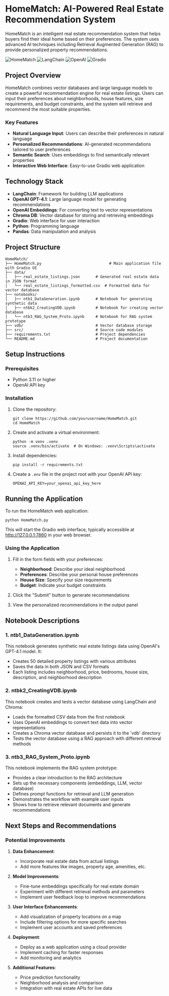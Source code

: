 # HomeMatch: AI-Powered Real Estate Recommendation System

HomeMatch is an intelligent real estate recommendation system that helps buyers find their ideal home based on their preferences. The system uses advanced AI techniques including Retrieval Augmented Generation (RAG) to provide personalized property recommendations.

![HomeMatch](https://img.shields.io/badge/HomeMatch-Real%20Estate%20AI-blue)
![LangChain](https://img.shields.io/badge/LangChain-AI%20Framework-green)
![OpenAI](https://img.shields.io/badge/OpenAI-GPT--4.1-orange)
![Gradio](https://img.shields.io/badge/Gradio-UI-purple)

## Project Overview

HomeMatch combines vector databases and large language models to create a powerful recommendation engine for real estate listings. Users can input their preferences about neighborhoods, house features, size requirements, and budget constraints, and the system will retrieve and recommend the most suitable properties.

### Key Features

- **Natural Language Input**: Users can describe their preferences in natural language
- **Personalized Recommendations**: AI-generated recommendations tailored to user preferences
- **Semantic Search**: Uses embeddings to find semantically relevant properties
- **Interactive Web Interface**: Easy-to-use Gradio web application

## Technology Stack

- **LangChain**: Framework for building LLM applications
- **OpenAI GPT-4.1**: Large language model for generating recommendations
- **OpenAI Embeddings**: For converting text to vector representations
- **Chroma DB**: Vector database for storing and retrieving embeddings
- **Gradio**: Web interface for user interaction
- **Python**: Programming language
- **Pandas**: Data manipulation and analysis

## Project Structure

```
HomeMatch/
├── HomeMatch.py                              # Main application file with Gradio UI
├── data/
│   ├── real_estate_listings.json       # Generated real estate data in JSON format
│   └── real_estate_listings_formatted.csv  # Formatted data for vector database
├── notebooks/
│   ├── ntb1_DataGeneration.ipynb       # Notebook for generating synthetic data
│   ├── ntbk2_CreatingVDB.ipynb         # Notebook for creating vector database
│   └── ntb3_RAG_System_Proto.ipynb     # Notebook for RAG system prototype
├── vdb/                                # Vector database storage
├── src/                                # Source code modules
├── requirements.txt                    # Project dependencies
└── README.md                           # Project documentation
```

## Setup Instructions

### Prerequisites

- Python 3.11 or higher
- OpenAI API key

### Installation

1. Clone the repository:
   ```
   git clone https://github.com/yourusername/HomeMatch.git
   cd HomeMatch
   ```

2. Create and activate a virtual environment:
   ```
   python -m venv .venv
   source .venv/bin/activate  # On Windows: .venv\Scripts\activate
   ```

3. Install dependencies:
   ```
   pip install -r requirements.txt
   ```

4. Create a `.env` file in the project root with your OpenAI API key:
   ```
   OPENAI_API_KEY=your_openai_api_key_here
   ```

## Running the Application

To run the HomeMatch web application:

```
python HomeMatch.py
```

This will start the Gradio web interface, typically accessible at http://127.0.0.1:7860 in your web browser.

### Using the Application

1. Fill in the form fields with your preferences:
   - **Neighborhood**: Describe your ideal neighborhood
   - **Preferences**: Describe your personal house preferences
   - **House Size**: Specify your size requirements
   - **Budget**: Indicate your budget constraints

2. Click the "Submit" button to generate recommendations

3. View the personalized recommendations in the output panel

## Notebook Descriptions

### 1. ntb1_DataGeneration.ipynb

This notebook generates synthetic real estate listings data using OpenAI's GPT-4.1 model. It:
- Creates 50 detailed property listings with various attributes
- Saves the data in both JSON and CSV formats
- Each listing includes neighborhood, price, bedrooms, house size, description, and neighborhood description

### 2. ntbk2_CreatingVDB.ipynb

This notebook creates and tests a vector database using LangChain and Chroma:
- Loads the formatted CSV data from the first notebook
- Uses OpenAI embeddings to convert text data into vector representations
- Creates a Chroma vector database and persists it to the 'vdb' directory
- Tests the vector database using a RAG approach with different retrieval methods

### 3. ntb3_RAG_System_Proto.ipynb

This notebook implements the RAG system prototype:
- Provides a clear introduction to the RAG architecture
- Sets up the necessary components (embeddings, LLM, vector database)
- Defines prompt functions for retrieval and LLM generation
- Demonstrates the workflow with example user inputs
- Shows how to retrieve relevant documents and generate recommendations

## Next Steps and Recommendations

### Potential Improvements

1. **Data Enhancement**:
   - Incorporate real estate data from actual listings
   - Add more features like images, property age, amenities, etc.

2. **Model Improvements**:
   - Fine-tune embeddings specifically for real estate domain
   - Experiment with different retrieval methods and parameters
   - Implement user feedback loop to improve recommendations

3. **User Interface Enhancements**:
   - Add visualization of property locations on a map
   - Include filtering options for more specific searches
   - Implement user accounts and saved preferences

4. **Deployment**:
   - Deploy as a web application using a cloud provider
   - Implement caching for faster responses
   - Add monitoring and analytics

5. **Additional Features**:
   - Price prediction functionality
   - Neighborhood analysis and comparison
   - Integration with real estate APIs for live data

